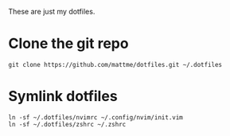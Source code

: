 These are just my dotfiles.

# Clone the git repo
`git clone https://github.com/mattme/dotfiles.git ~/.dotfiles`

# Symlink dotfiles
```
ln -sf ~/.dotfiles/nvimrc ~/.config/nvim/init.vim
ln -sf ~/.dotfiles/zshrc ~/.zshrc
```
